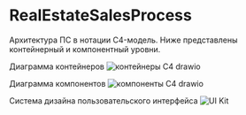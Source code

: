 # RealEstateSalesProcess

Архитектура ПС в нотации C4-модель. Ниже представлены контейнерный и компонентный уровни.

Диаграмма контейнеров
![контейнеры C4 drawio](https://github.com/user-attachments/assets/9f6aa4a4-985d-4e12-83c0-6fdbdd372ae3)

Диаграмма компонентов
![компоненты С4 drawio](https://github.com/user-attachments/assets/d1775589-b525-4c75-86f2-ba54a534d432)

Система дизайна пользовательского интерфейса
![UI Kit](https://github.com/user-attachments/assets/7a443bea-d0a0-40cc-819c-e2ef80520250)


